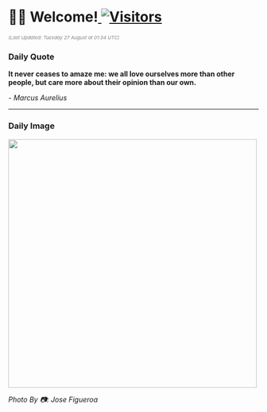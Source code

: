 <h1>👋🏽 Welcome!<a href="https://github.com/OmitNomis/"> <img src="https://visitor-badge.laobi.icu/badge?page_id=OmitNomis" alt="Visitors"></a></h1>

<i><p style="font-size: 0.6rem; color:gray">(Last Updated: Tuesday 27 August at 01:34 UTC)</p></i>

<h3> Daily Quote </h3>
<b><p>It never ceases to amaze me: we all love ourselves more than other people, but care more about their opinion than our own.</p></b>
<i><caption style="font-size: 0.8rem; color:gray;">- Marcus Aurelius</caption></i>


<hr>

<h3>Daily Image</h3>
<a href="https://images.unsplash.com/photo-1722218530816-0fa912f1d216?crop=entropy&cs=srgb&fm=jpg&ixid=M3w2MjM3MzF8MHwxfHJhbmRvbXx8fHx8fHx8fDE3MjQ3MjI0NTl8&ixlib=rb-4.0.3&q=85" target="_blank"><img style="height:500px;" src=https://images.unsplash.com/photo-1722218530816-0fa912f1d216?crop=entropy&cs=srgb&fm=jpg&ixid=M3w2MjM3MzF8MHwxfHJhbmRvbXx8fHx8fHx8fDE3MjQ3MjI0NTl8&ixlib=rb-4.0.3&q=85"/></a>

<i><caption style="font-size: 0.8rem; color:gray;"> Photo By 📷: Jose Figueroa</caption></i>

